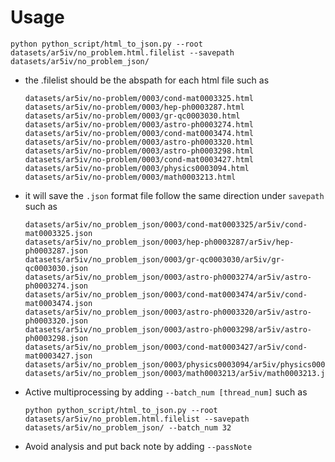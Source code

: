 # Usage

```
python python_script/html_to_json.py --root datasets/ar5iv/no_problem.html.filelist --savepath datasets/ar5iv/no_problem_json/ 
```

- the .filelist should be the abspath for each html file such as 

  ```
  datasets/ar5iv/no-problem/0003/cond-mat0003325.html
  datasets/ar5iv/no-problem/0003/hep-ph0003287.html
  datasets/ar5iv/no-problem/0003/gr-qc0003030.html
  datasets/ar5iv/no-problem/0003/astro-ph0003274.html
  datasets/ar5iv/no-problem/0003/cond-mat0003474.html
  datasets/ar5iv/no-problem/0003/astro-ph0003320.html
  datasets/ar5iv/no-problem/0003/astro-ph0003298.html
  datasets/ar5iv/no-problem/0003/cond-mat0003427.html
  datasets/ar5iv/no-problem/0003/physics0003094.html
  datasets/ar5iv/no-problem/0003/math0003213.html
  ```

- it will save the `.json` format file follow the same direction under `savepath` such as 

  ```
  datasets/ar5iv/no_problem_json/0003/cond-mat0003325/ar5iv/cond-mat0003325.json
  datasets/ar5iv/no_problem_json/0003/hep-ph0003287/ar5iv/hep-ph0003287.json
  datasets/ar5iv/no_problem_json/0003/gr-qc0003030/ar5iv/gr-qc0003030.json
  datasets/ar5iv/no_problem_json/0003/astro-ph0003274/ar5iv/astro-ph0003274.json
  datasets/ar5iv/no_problem_json/0003/cond-mat0003474/ar5iv/cond-mat0003474.json
  datasets/ar5iv/no_problem_json/0003/astro-ph0003320/ar5iv/astro-ph0003320.json
  datasets/ar5iv/no_problem_json/0003/astro-ph0003298/ar5iv/astro-ph0003298.json
  datasets/ar5iv/no_problem_json/0003/cond-mat0003427/ar5iv/cond-mat0003427.json
  datasets/ar5iv/no_problem_json/0003/physics0003094/ar5iv/physics0003094.json
  datasets/ar5iv/no_problem_json/0003/math0003213/ar5iv/math0003213.json
  ```

- Active multiprocessing by adding `--batch_num [thread_num]` such as 

  `python python_script/html_to_json.py --root datasets/ar5iv/no_problem.html.filelist --savepath datasets/ar5iv/no_problem_json/ --batch_num 32` 

- Avoid analysis and put back note by adding `--passNote`